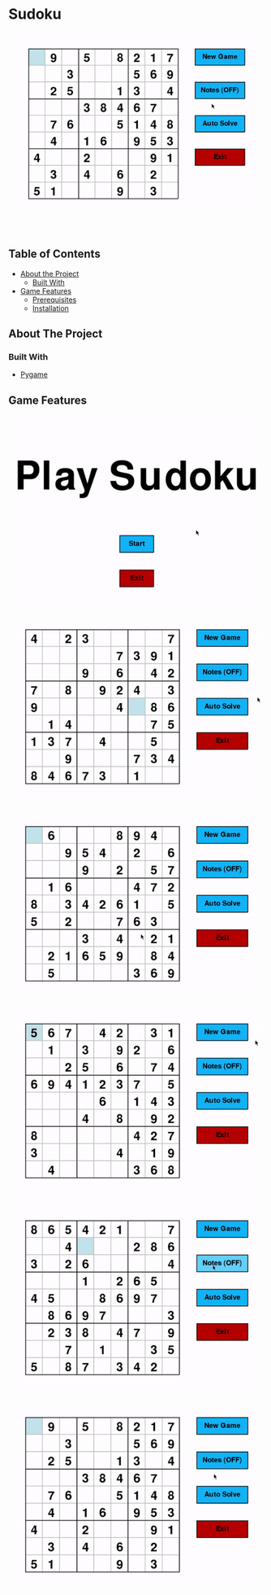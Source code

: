 <!-- INTRO -->
# Sudoku

<p align="center">
  <a href="https://github.com/jordantiu/sudoku">
    <img src="images/auto_solver.gif" alt="Logo" width="490" height="360">
  </a>
</p>

<br />

<!-- TABLE OF CONTENTS -->
## Table of Contents

* [About the Project](#about-the-project)
  * [Built With](#built-with)
* [Game Features](#game-features)
  * [Prerequisites](#prerequisites)
  * [Installation](#installation)

<!-- ABOUT THE PROJECT -->
## About The Project

### Built With

* [Pygame](https://www.pygame.org/)


<!-- GAME FEATURES -->
## Game Features

![](https://github.com/jordantiu/sudoku/blob/master/images/menu.gif)

![](https://github.com/jordantiu/sudoku/blob/master/images/input.gif)

![](https://github.com/jordantiu/sudoku/blob/master/images/movement.gif)

![](https://github.com/jordantiu/sudoku/blob/master/images/new_game.gif)

![](https://github.com/jordantiu/sudoku/blob/master/images/notes.gif)

![](https://github.com/jordantiu/sudoku/blob/master/images/auto_solver.gif)



